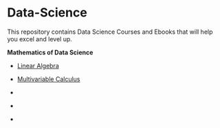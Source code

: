 # Data-Science
This repository contains Data Science Courses and Ebooks that will help you excel and level up.

**Mathematics of Data Science**

- [Linear Algebra](https://ocw.mit.edu/courses/mathematics/18-06-linear-algebra-spring-2010/)

- [Multivariable Calculus](https://ocw.mit.edu/courses/mathematics/18-02sc-multivariable-calculus-fall-2010/)

- []() 

- []() 

- []() 





